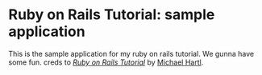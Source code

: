 # Ruby on Rails Tutorial: sample application

This is the sample application for my ruby
on rails tutorial. We gunna have some fun.
creds to [*Ruby on Rails Tutorial*](http://railstutorial.org/)
by [Michael Hartl](http://michaelhartl.com/).